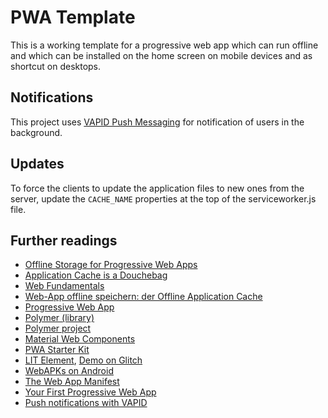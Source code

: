 # PWA Template

This is a working template for a progressive web app which can run offline and which can
be installed on the home screen on mobile devices and as shortcut on desktops.

## Notifications

This project uses [VAPID Push Messaging](https://developers.google.com/web/ilt/pwa/introduction-to-push-notifications#using_vapid) for notification of users in the background.

## Updates

To force the clients to update the application files to new ones from the server, update the
```CACHE_NAME``` properties at the top of the serviceworker.js file.

## Further readings

- [Offline Storage for Progressive Web Apps](https://developers.google.com/web/fundamentals/instant-and-offline/web-storage/offline-for-pwa)
- [Application Cache is a Douchebag](https://alistapart.com/article/application-cache-is-a-douchebag)
- [Web Fundamentals](https://developers.google.com/web/fundamentals/)
- [Web-App offline speichern: der Offline Application Cache](http://www.selfhtml5.org/2014-html5-features/web-app-offline-speicher-der-offline-application-cache/)
- [Progressive Web App](https://de.wikipedia.org/wiki/Progressive_Web_App)
- [Polymer (library)](https://en.wikipedia.org/wiki/Polymer_(library))
- [Polymer project](https://www.polymer-project.org/)
- [Material Web Components](https://github.com/material-components/material-components-web-components)
- [PWA Starter Kit](https://polymer.github.io/pwa-starter-kit/)
- [LIT Element](https://github.com/Polymer/lit-element/blob/master/README.md), [Demo on Glitch](https://glitch.com/edit/#!/hello-lit-element?path=index.html:1:0)
- [WebAPKs on Android](https://developers.google.com/web/fundamentals/integration/webapks)
- [The Web App Manifest](https://developers.google.com/web/fundamentals/web-app-manifest/)
- [Your First Progressive Web App](https://developers.google.com/web/fundamentals/codelabs/your-first-pwapp/)
- [Push notifications with VAPID](https://developers.google.com/web/ilt/pwa/introduction-to-push-notifications#identifying_your_service_with_vapid_auth)